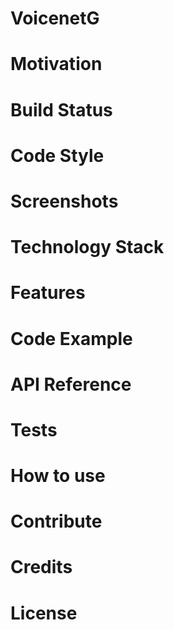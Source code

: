 # VoicenetG
# Motivation
# Build Status
# Code Style
# Screenshots
# Technology Stack
# Features
# Code Example
# API Reference
# Tests
# How to use
# Contribute
# Credits
# License
